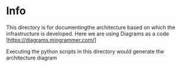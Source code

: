 # Info
This directory is for documentingthe architecture based on which the infrastructure is developed.
Here we are using Diagrams as a code [https://diagrams.mingrammer.com/] 

Executing the python scripts in this directory would generate the architecture diagram
